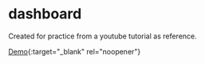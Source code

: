 # dashboard
Created for practice from a youtube tutorial as reference.

[Demo](https://kalayu-ftsum.github.io/dashboard/){:target="_blank" rel="noopener"}
